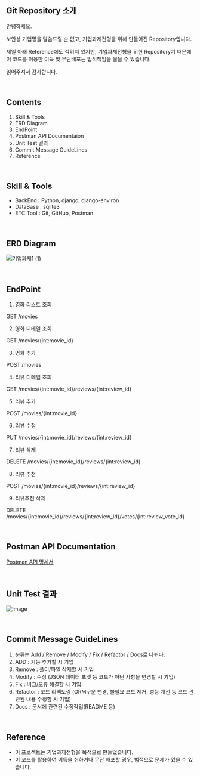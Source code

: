 ## Git Repository 소개

안녕하세요.

보안상 기업명을 말씀드릴 순 없고, 기업과제전형을 위해 만들어진 Repository입니다.

제일 아래 Reference에도 적혀져 있지만, 기업과제전형을 위한 Repository기 때문에 이 코드를 이용한 이득 및 무단배포는 법적책임을 물을 수 있습니다.

읽어주셔서 감사합니다.


<br>

## Contents

1. Skill & Tools
2. ERD Diagram
3. EndPoint
4. Postman API Documentaion
5.  Unit Test 결과
6. Commit Message GuideLines
7. Reference

<br>

## Skill & Tools
* BackEnd : Python, django, django-environ
* DataBase : sqlite3
* ETC Tool : Git, GitHub, Postman

<br>

## ERD Diagram

![기업과제1 (1)](https://user-images.githubusercontent.com/88086271/146576137-57f0c197-f188-4e32-9128-b58e3f337424.png)


<br>

## EndPoint

1. 영화 리스트 조회

GET /movies

2. 영화 디테일 조회

GET /movies/{int:movie_id}

3. 영화 추가

POST /movies

4. 리뷰 디테일 조회

GET /movies/{int:movie_id}/reviews/{int:review_id}

5. 리뷰 추가

POST /movies/{int:movie_id}

6. 리뷰 수정

PUT /movies/{int:movie_id}/reviews/{int:review_id}

7. 리뷰 삭제

DELETE /movies/{int:movie_id}/reviews/{int:review_id}

8. 리뷰 추천

POST /movies/{int:movie_id}/reviews/{int:review_id}

9. 리뷰추천 삭제

DELETE /movies/{int:movie_id}/reviews/{int:review_id}/votes/{int:review_vote_id}


<br>

## Postman API Documentation

[Postman API 명세서](https://documenter.getpostman.com/view/17716434/UVRAH6TB)


<br>


## Unit Test 결과

![image](https://user-images.githubusercontent.com/88086271/146575560-cb39e2e9-ec0b-46bd-9133-f1060c38b850.png)


<br>

## Commit Message GuideLines

1. 분류는 Add / Remove / Modify / Fix / Refactor / Docs로 나뉜다.
2. ADD : 기능 추가할 시 기입
3. Remove : 폴더/파일 삭제할 시 기입
4. Modify : 수정 (JSON 데이터 포맷 등 코드가 아닌 사항을 변경할 시 기입)
5. Fix : 버그/오류 해결할 시 기입
6. Refactor : 코드 리팩토링 (ORM구문 변경, 불필요 코드 제거, 성능 개선 등 코드 관련된 내용 수정할 시 기입)
7. Docs : 문서에 관련된 수정작업(README 등)

<br>

## Reference
* 이 프로젝트는 기업과제전형을 목적으로 만들었습니다.
* 이 코드를 활용하여 이득을 취하거나 무단 배포할 경우, 법적으로 문제가 있을 수 있습니다.

